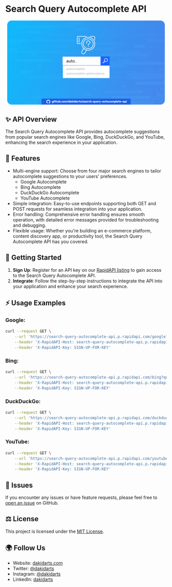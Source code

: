 # Search Query Autocomplete API

![Cover Photo](assets/cover.png)

## ✨ API Overview

The Search Query Autocomplete API provides autocomplete suggestions from popular search engines like Google, Bing, DuckDuckGo, and YouTube, enhancing the search experience in your application.

## 🚀 Features

- Multi-engine support: Choose from four major search engines to tailor autocomplete suggestions to your users' preferences.
  - Google Autocomplete
  - Bing Autocomplete
  - DuckDuckGo Autocomplete
  - YouTube Autocomplete
- Simple integration: Easy-to-use endpoints supporting both GET and POST requests for seamless integration into your application.
- Error handling: Comprehensive error handling ensures smooth operation, with detailed error messages provided for troubleshooting and debugging.
- Flexible usage: Whether you're building an e-commerce platform, content discovery app, or productivity tool, the Search Query Autocomplete API has you covered.

## 🏁 Getting Started

1. **Sign Up**: Register for an API key on our [RapidAPI listing](https://rapidapi.com/kidddevs/api/search-query-autocomplete-api) to gain access to the Search Query Autocomplete API.
2. **Integrate**: Follow the step-by-step instructions to integrate the API into your application and enhance your search experience.

## ⚡️ Usage Examples

### Google:

```bash
curl --request GET \
	--url 'https://search-query-autocomplete-api.p.rapidapi.com/google?query=how%20to' \
	--header 'X-RapidAPI-Host: search-query-autocomplete-api.p.rapidapi.com' \
	--header 'X-RapidAPI-Key: SIGN-UP-FOR-KEY'
```	

### Bing:

```bash
curl --request GET \
	--url 'https://search-query-autocomplete-api.p.rapidapi.com/bing?query=how%20to' \
	--header 'X-RapidAPI-Host: search-query-autocomplete-api.p.rapidapi.com' \
	--header 'X-RapidAPI-Key: SIGN-UP-FOR-KEY'
```

### DuckDuckGo:

```bash
curl --request GET \
	--url 'https://search-query-autocomplete-api.p.rapidapi.com/duckduckgo?query=how%20to' \
	--header 'X-RapidAPI-Host: search-query-autocomplete-api.p.rapidapi.com' \
	--header 'X-RapidAPI-Key: SIGN-UP-FOR-KEY'
```

### YouTube:

```bash
curl --request GET \
	--url 'https://search-query-autocomplete-api.p.rapidapi.com/youtube?query=how%20to' \
	--header 'X-RapidAPI-Host: search-query-autocomplete-api.p.rapidapi.com' \
	--header 'X-RapidAPI-Key: SIGN-UP-FOR-KEY'
```	

## 🔨 Issues

If you encounter any issues or have feature requests, please feel free to [open an issue](https://github.com/dakidarts/search-query-autocomplete-api/issues) on GitHub.

## ⚖️ License

This project is licensed under the [MIT License](https://github.com/dakidarts/search-query-autocomplete-api?tab=MIT-1-ov-file#).

## 🌍 Follow Us

- Website: [dakidarts.com](https://dakidarts.com)
- Twitter: [@dakidarts](https://twitter.com/dakidarts)
- Instagram: [@dakidarts](https://instagram.com/dakidarts)
- LinkedIn: [dakidarts](https://linkedin.com/company/dakidarts)
